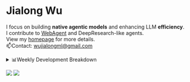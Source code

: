 #  Jialong Wu

I focus on building **native agentic models** and enhancing LLM **efficiency**.<br>
I contribute to [WebAgent](https://github.com/Alibaba-NLP/WebAgent) and DeepResearch-like agents.<br>
View my [homepage](https://callanwu.github.io/) for more details. <br>
📫Contact: wujialongml@gmail.com

<details><summary>📊Weekly Development Breakdown</summary>

<!--START_SECTION:waka-->

```txt
From: 31 July 2025 - To: 07 August 2025

Total Time: 17 hrs 8 mins

Python                13 hrs 49 mins  ████████████████████░░░░░   80.63 %
JSON                  3 hrs 7 mins    ████▓░░░░░░░░░░░░░░░░░░░░   18.20 %
HTML                  5 mins          ░░░░░░░░░░░░░░░░░░░░░░░░░   00.51 %
Bash                  3 mins          ░░░░░░░░░░░░░░░░░░░░░░░░░   00.37 %
Game Maker Language   2 mins          ░░░░░░░░░░░░░░░░░░░░░░░░░   00.26 %
```

<!--END_SECTION:waka-->

[![wakatime](https://wakatime.com/badge/user/c6720b29-9431-4a60-bc9d-e1fb2b6bd65f.svg)](https://wakatime.com/@c6720b29-9431-4a60-bc9d-e1fb2b6bd65f)
</details>

[![](https://img.shields.io/badge/Google%20Scholar-4385FE.svg?&color=d6d6d6&style=flat-square&logo=google-scholar)](https://scholar.google.com/citations?user=6eg2m4YAAAAJ)
![](https://komarev.com/ghpvc/?username=callanwu)

